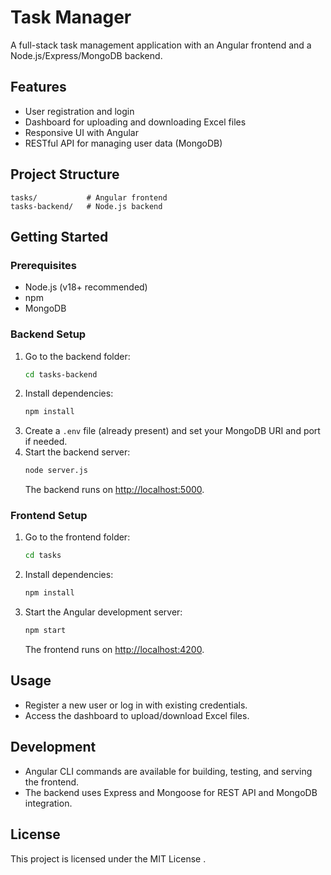   # Task Manager
      
A full-stack task management application with an Angular frontend and a Node.js/Express/MongoDB backend.  
        
## Features
     
- User registration and login    
- Dashboard for uploading and downloading Excel files   
- Responsive UI with Angular
- RESTful API for managing user data (MongoDB)      
     
## Project Structure    

```
tasks/           # Angular frontend
tasks-backend/   # Node.js backend
```

## Getting Started

### Prerequisites

- Node.js (v18+ recommended)
- npm
- MongoDB

### Backend Setup

1. Go to the backend folder:
    ```sh
    cd tasks-backend
    ```
2. Install dependencies:
    ```sh
    npm install
    ```
3. Create a `.env` file (already present) and set your MongoDB URI and port if needed.
4. Start the backend server:
    ```sh
    node server.js
    ```
   The backend runs on [http://localhost:5000](http://localhost:5000).

### Frontend Setup

1. Go to the frontend folder:
    ```sh
    cd tasks
    ```
2. Install dependencies:
    ```sh
    npm install
    ```
3. Start the Angular development server:
    ```sh
    npm start
    ```
   The frontend runs on [http://localhost:4200](http://localhost:4200).

## Usage

- Register a new user or log in with existing credentials.
- Access the dashboard to upload/download Excel files.

## Development

- Angular CLI commands are available for building, testing, and serving the frontend.
- The backend uses Express and Mongoose for REST API and MongoDB integration.

## License

This project is licensed under the MIT License .
